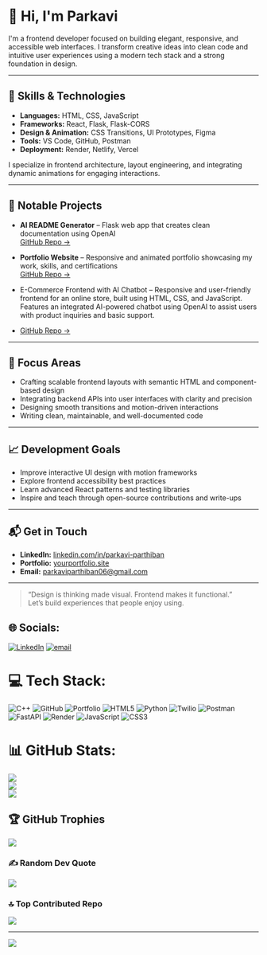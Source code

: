 # 👋 Hi, I'm Parkavi

I'm a frontend developer focused on building elegant, responsive, and accessible web interfaces. I transform creative ideas into clean code and intuitive user experiences using a modern tech stack and a strong foundation in design.

---

## 🧰 Skills & Technologies

- **Languages:** HTML, CSS, JavaScript
- **Frameworks:** React, Flask, Flask-CORS
- **Design & Animation:** CSS Transitions, UI Prototypes, Figma
- **Tools:** VS Code, GitHub, Postman
- **Deployment:** Render, Netlify, Vercel

I specialize in frontend architecture, layout engineering, and integrating dynamic animations for engaging interactions.

---

## 💼 Notable Projects

- **AI README Generator** – Flask web app that creates clean documentation using OpenAI  
  [GitHub Repo →](https://github.com/yourusername/readme-generator)

- **Portfolio Website** – Responsive and animated portfolio showcasing my work, skills, and certifications  
  [GitHub Repo →](https://github.com/parkaviparthiban/portfolio)

- E-Commerce Frontend with AI Chatbot – Responsive and user-friendly frontend for an online store, built using HTML, CSS, and JavaScript. Features an integrated AI-powered chatbot using OpenAI to assist users with product inquiries and basic support.
-   [GitHub Repo →](https://github.com/parkaviparthiban/)

---

## 🎯 Focus Areas

- Crafting scalable frontend layouts with semantic HTML and component-based design  
- Integrating backend APIs into user interfaces with clarity and precision  
- Designing smooth transitions and motion-driven interactions  
- Writing clean, maintainable, and well-documented code

---

## 📈 Development Goals

- Improve interactive UI design with motion frameworks  
- Explore frontend accessibility best practices  
- Learn advanced React patterns and testing libraries  
- Inspire and teach through open-source contributions and write-ups

---

## 📬 Get in Touch

- **LinkedIn:** [linkedin.com/in/parkavi-parthiban](https://www.linkedin.com/in/parkavi-parthiban-8558522a4)  
- **Portfolio:** [yourportfolio.site](https://yourportfolio.site)  
- **Email:** parkaviparthiban06@gmail.com

---

> “Design is thinking made visual. Frontend makes it functional.”  
Let’s build experiences that people enjoy using.

## 🌐 Socials:
[![LinkedIn](https://img.shields.io/badge/LinkedIn-%230077B5.svg?logo=linkedin&logoColor=white)](https://linkedin.com/in/parkavi-parthiban) [![email](https://img.shields.io/badge/Email-D14836?logo=gmail&logoColor=white)](mailto:parkaviparthiban06@gmail.com) 

# 💻 Tech Stack:
![C++](https://img.shields.io/badge/c++-%2300599C.svg?style=for-the-badge&logo=c%2B%2B&logoColor=white) ![GitHub](https://img.shields.io/badge/github-%23121011.svg?style=for-the-badge&logo=github&logoColor=white) ![Portfolio](https://img.shields.io/badge/Portfolio-%23000000.svg?style=for-the-badge&logo=firefox&logoColor=#FF7139) ![HTML5](https://img.shields.io/badge/html5-%23E34F26.svg?style=for-the-badge&logo=html5&logoColor=white) ![Python](https://img.shields.io/badge/python-3670A0?style=for-the-badge&logo=python&logoColor=ffdd54) ![Twilio](https://img.shields.io/badge/Twilio-F22F46?style=for-the-badge&logo=Twilio&logoColor=white) ![Postman](https://img.shields.io/badge/Postman-FF6C37?style=for-the-badge&logo=postman&logoColor=white) ![FastAPI](https://img.shields.io/badge/FastAPI-005571?style=for-the-badge&logo=fastapi) ![Render](https://img.shields.io/badge/Render-%46E3B7.svg?style=for-the-badge&logo=render&logoColor=white) ![JavaScript](https://img.shields.io/badge/javascript-%23323330.svg?style=for-the-badge&logo=javascript&logoColor=%23F7DF1E) ![CSS3](https://img.shields.io/badge/css3-%231572B6.svg?style=for-the-badge&logo=css3&logoColor=white)
# 📊 GitHub Stats:
![](https://github-readme-stats.vercel.app/api?username=parkaviparthiban&theme=merko&hide_border=false&include_all_commits=false&count_private=false)<br/>
![](https://nirzak-streak-stats.vercel.app/?user=parkaviparthiban&theme=merko&hide_border=false)<br/>
![](https://github-readme-stats.vercel.app/api/top-langs/?username=parkaviparthiban&theme=merko&hide_border=false&include_all_commits=false&count_private=false&layout=compact)

## 🏆 GitHub Trophies
![](https://github-profile-trophy.vercel.app/?username=parkaviparthiban&theme=radical&no-frame=false&no-bg=false&margin-w=4)

### ✍️ Random Dev Quote
![](https://quotes-github-readme.vercel.app/api?type=horizontal&theme=radical)

### 🔝 Top Contributed Repo
![](https://github-contributor-stats.vercel.app/api?username=parkaviparthiban&limit=5&theme=dark&combine_all_yearly_contributions=true)

---
[![](https://visitcount.itsvg.in/api?id=parkaviparthiban&icon=0&color=0)](https://visitcount.itsvg.in)

<!-- Proudly created with GPRM ( https://gprm.itsvg.in ) -->

